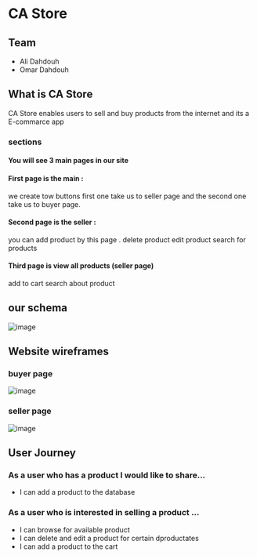 # CA Store

## Team
* Ali Dahdouh
* Omar Dahdouh

## What is CA Store
CA Store enables users to sell and buy products from the internet and its a E-commarce app

### sections
 #### You will see 3 main pages in our site
#### First page is the main :
we create tow buttons first one take us to seller page and the second one take us to buyer page.
#### Second page is the seller :
you can add product by this page .
delete product
edit product
search for products
 #### Third page is view all products (seller page)
add to cart
search about product

## our schema
![image](https://user-images.githubusercontent.com/41539949/75329153-d6745980-5887-11ea-8af8-446d60721d29.png)

## Website wireframes
### buyer page
![image](https://user-images.githubusercontent.com/41539949/75337853-7933d480-5896-11ea-9b87-8434e8634e96.png)
### seller page
![image](https://user-images.githubusercontent.com/41539949/75337879-851f9680-5896-11ea-8d15-6d5df3e47610.png)



## User Journey
### As a user who has a product I would like to share...

- I can add a product to the database
### As a user who is interested in selling a product ...

- I can browse for available product
- I can delete and edit a product for certain dproductates
- I can add a product to the cart